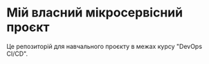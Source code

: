 # Мій власний мікросервісний проєкт
Це репозиторій для навчального проєкту в межах курсу "DevOps CI/CD".